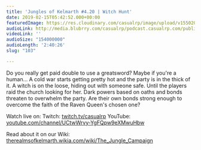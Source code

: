 ```yaml
---
title: 'Jungles of Kelmarth #4.20 | Witch Hunt'
date: 2019-02-15T05:42:52.000+00:00
featuredImage: https://res.cloudinary.com/casualrp/image/upload/v1550209807/chapter4/1600x900.jpg
audioLink: http://media.blubrry.com/casualrp/podcast.casualrp.com/public/Chapter%204%20Ep.%2020%20_%20Witch%20Hunt.mp3
videoLink: ''
audioSize: "154000000"
audioLength: '2:40:26'
slug: "103"

---
```

Do you really get paid double to use a greatsword? Maybe if you're a human... A cold war starts getting pretty hot and the party is in the thick of it. A witch is on the loose, hiding out with someone safe. Until the players raid the church looking for her. Dark powers based on oaths and bonds threaten to overwhelm the party. Are their own bonds strong enough to overcome the faith of the Raven Queen's chosen one?


Watch live on:
Twitch: [twitch.tv/casualrp](https://www.twitch.tv/casualrp)
YouTube: [youtube.com/channel/UCtwWrvy-YgFQpw9eXMwuHbw](https://www.youtube.com/channel/UCtwWrvy-YgFQpw9eXMwuHbw)

Read about it on our Wiki: [therealmsofkelmarth.wikia.com/wiki/The_Jungle_Campaign](http://therealmsofkelmarth.wikia.com/wiki/The_Jungle_Campaign)